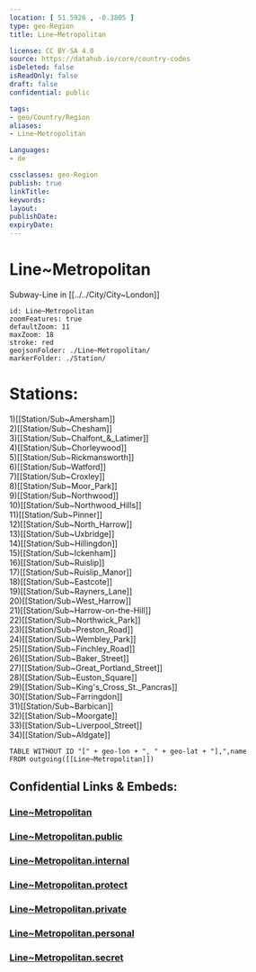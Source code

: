 ```yaml
---
location: [ 51.5926 , -0.3805 ] 
type: geo-Region
title: Line~Metropolitan

license: CC BY-SA 4.0
source: https://datahub.io/core/country-codes
isDeleted: false
isReadOnly: false
draft: false
confidential: public

tags:
- geo/Country/Region
aliases:
- Line~Metropolitan

Languages:
- de

cssclasses: geo-Region
publish: true
linkTitle: 
keywords: 
layout: 
publishDate: 
expiryDate: 
---
```


# Line~Metropolitan

Subway-Line in [[../../City/City~London]] 


```leaflet
id: Line~Metropolitan
zoomFeatures: true 
defaultZoom: 11 
maxZoom: 18
stroke: red
geojsonFolder: ./Line~Metropolitan/
markerFolder: ./Station/
```


# Stations:
1)[[Station/Sub~Amersham]]  
2)[[Station/Sub~Chesham]]  
3)[[Station/Sub~Chalfont_&_Latimer]]  
4)[[Station/Sub~Chorleywood]]  
5)[[Station/Sub~Rickmansworth]]  
6)[[Station/Sub~Watford]]  
7)[[Station/Sub~Croxley]]  
8)[[Station/Sub~Moor_Park]]  
9)[[Station/Sub~Northwood]]  
10)[[Station/Sub~Northwood_Hills]]  
11)[[Station/Sub~Pinner]]  
12)[[Station/Sub~North_Harrow]]  
13)[[Station/Sub~Uxbridge]]  
14)[[Station/Sub~Hillingdon]]  
15)[[Station/Sub~Ickenham]]  
16)[[Station/Sub~Ruislip]]  
17)[[Station/Sub~Ruislip_Manor]]  
18)[[Station/Sub~Eastcote]]  
19)[[Station/Sub~Rayners_Lane]]  
20)[[Station/Sub~West_Harrow]]  
21)[[Station/Sub~Harrow-on-the-Hill]]  
22)[[Station/Sub~Northwick_Park]]  
23)[[Station/Sub~Preston_Road]]  
24)[[Station/Sub~Wembley_Park]]  
25)[[Station/Sub~Finchley_Road]]  
26)[[Station/Sub~Baker_Street]]  
27)[[Station/Sub~Great_Portland_Street]]  
28)[[Station/Sub~Euston_Square]]  
29)[[Station/Sub~King's_Cross_St._Pancras]]  
30)[[Station/Sub~Farringdon]]  
31)[[Station/Sub~Barbican]]  
32)[[Station/Sub~Moorgate]]  
33)[[Station/Sub~Liverpool_Street]]  
34)[[Station/Sub~Aldgate]]  


```dataview
TABLE WITHOUT ID "[" + geo-lon + ", " + geo-lat + "],",name
FROM outgoing([[Line~Metropolitan]])
```


## Confidential Links & Embeds: 

### [Line~Metropolitan](/_Standards/Earth/Continent/Europe/Europe~North/UK/England/Regions~England/London,Greater/cities~GreaterLondon/Underground/Line~Metropolitan.md) 

### [Line~Metropolitan.public](/_public/Earth/Continent/Europe/Europe~North/UK/England/Regions~England/London,Greater/cities~GreaterLondon/Underground/Line~Metropolitan.public.md) 

### [Line~Metropolitan.internal](/_internal/Earth/Continent/Europe/Europe~North/UK/England/Regions~England/London,Greater/cities~GreaterLondon/Underground/Line~Metropolitan.internal.md) 

### [Line~Metropolitan.protect](/_protect/Earth/Continent/Europe/Europe~North/UK/England/Regions~England/London,Greater/cities~GreaterLondon/Underground/Line~Metropolitan.protect.md) 

### [Line~Metropolitan.private](/_private/Earth/Continent/Europe/Europe~North/UK/England/Regions~England/London,Greater/cities~GreaterLondon/Underground/Line~Metropolitan.private.md) 

### [Line~Metropolitan.personal](/_personal/Earth/Continent/Europe/Europe~North/UK/England/Regions~England/London,Greater/cities~GreaterLondon/Underground/Line~Metropolitan.personal.md) 

### [Line~Metropolitan.secret](/_secret/Earth/Continent/Europe/Europe~North/UK/England/Regions~England/London,Greater/cities~GreaterLondon/Underground/Line~Metropolitan.secret.md)

